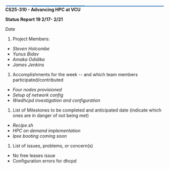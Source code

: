﻿![Straight Connector 1](data:image/png;base64,iVBORw0KGgoAAAANSUhEUgAAAscAAAAFCAYAAACpSUG4AAAABHNCSVQICAgIfAhkiAAAAAlwSFlzAAAOxAAADsQBlSsOGwAAAFZJREFUaIHt2rENgDAMBECHgTJI9mEK9skgWQgaoEDpjZS7Cb6yLL9L3OrezwAgxThayc4AQMQ7jC3HAACs6jlSbNlBAADgL9R4C9EOAADMeW8DAICPC2N3DAZ4IfBMAAAAAElFTkSuQmCC)**CS25-310  -  Advancing HPC at VCU**

**Status Report 19 2/17- 2/21**

*Date*

1) Project Members:
- *Steven Holcombe*
- *Yunus Bidav*
- *Amaka Odidika*
- *James Jenkins*

1) Accomplishments for the week -- and which team members participated/contributed
- *Four nodes provisioned*
- *Setup of network config*
- *Wwdhcpd investigation and configuration*




1) List of Milestones to be completed and anticipated date (indicate which ones are in danger of not being met) 
- *Recipe.sh*
- *HPC on demand implementation*
- *Ipxe booting coming soon*


1) List of issues, problems, or concern(s)
- No free leases issue
- Configuration errors for dhcpd

